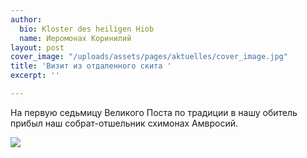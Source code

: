 ```yaml
---
author:
  bio: Kloster des heiligen Hiob
  name: Иеромонах Коринилий
layout: post
cover_image: "/uploads/assets/pages/aktuelles/cover_image.jpg"
title: 'Визит из отдаленного скита '
excerpt: ''

---
```

На первую седьмицу Великого Поста по традиции в нашу обитель прибыл наш собрат-отшельник схимонах Амвросий.

![](https://res.cloudinary.com/hiobmon/image/upload/v1615826956/media/2021/photo_2021-03-15_17-31-32_sq8voz.jpg)